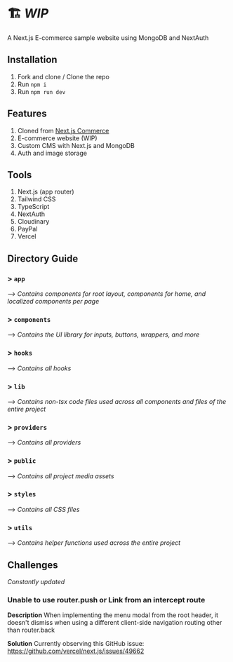 # 🏗️ _WIP_

A Next.js E-commerce sample website using MongoDB and NextAuth

## Installation

1. Fork and clone / Clone the repo
2. Run `npm i`
3. Run `npm run dev`

## Features

1. Cloned from [Next.js Commerce](https://nextjs.org/commerce)
2. E-commerce website (WIP)
3. Custom CMS with Next.js and MongoDB
4. Auth and image storage

## Tools

1. Next.js (app router)
2. Tailwind CSS
3. TypeScript
4. NextAuth
5. Cloudinary
6. PayPal
7. Vercel

## Directory Guide

### > `app`

--> _Contains components for root layout, components for home, and localized components per page_

### > `components`

--> _Contains the UI library for inputs, buttons, wrappers, and more_

### > `hooks`

--> _Contains all hooks_

### > `lib`

--> _Contains non-tsx code files used across all components and files of the entire project_

### > `providers`

--> _Contains all providers_

### > `public`

--> _Contains all project media assets_

### > `styles`

--> _Contains all CSS files_

### > `utils`

--> _Contains helper functions used across the entire project_

## Challenges

_Constantly updated_

### Unable to use router.push or Link from an intercept route

**Description**
When implementing the menu modal from the root header, it doesn't dismiss when using a different client-side navigation routing other than router.back

**Solution**
Currently observing this GitHub issue: https://github.com/vercel/next.js/issues/49662
